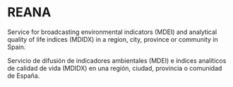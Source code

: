 # REANA  

Service for broadcasting environmental indicators (MDEI) and analytical quality of life indices (MDIDX) in a region, city, province or community in Spain.

Servicio de difusión de indicadores ambientales (MDEI) e índices analíticos de calidad de vida (MDIDX) en una región, ciudad, provincia o comunidad de España.  
